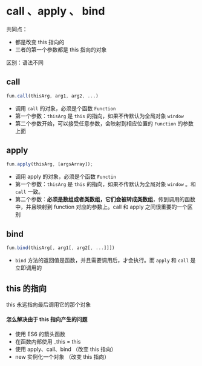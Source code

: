 # call 、apply 、 bind

共同点：

- 都是改变 this 指向的
- 三者的第一个参数都是 this 指向的对象

区别：语法不同

## call

```javascript
fun.call(thisArg, arg1, arg2, ...)
```

- 调用 `call` 的对象，必须是个函数 `Function`
- 第一个参数：`thisArg` 是 `this` 的指向，如果不传默认为全局对象 `window`
- 第二个参数开始，可以接受任意参数，会映射到相应位置的 `Function` 的参数上面

## apply

```javascript
fun.apply(thisArg, [argsArray]);
```

- 调用 apply 的对象，必须是个函数 `Functin`
- 第一个参数：`thisArg` 是 `this` 的指向，如果不传默认为全局对象 `window` 。和 `call` 一致。
- 第二个参数：**必须是数组或者类数组，它们会被转成类数组**，传到调用的函数中，并且映射到 function 对应的参数上。call 和 apply 之间很重要的一个区别

## bind

```javascript
fun.bind(thisArg[, arg1[, arg2[, ...]]])
```

- `bind` 方法的返回值是函数，并且需要调用后，才会执行。而 `apply` 和 `call` 是立即调用的

## this 的指向

this 永远指向最后调用它的那个对象

#### 怎么解决由于 this 指向产生的问题

- 使用 ES6 的箭头函数
- 在函数内部使用 \_this = this
- 使用 apply、call、bind （改变 this 指向）
- new 实例化一个对象 （改变 this 指向）
